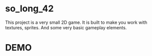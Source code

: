 # so_long_42
This project is a very small 2D game. It is built to make you work with
textures, sprites. And some very basic gameplay elements.

# DEMO
